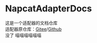# NapcatAdapterDocs
这是一个适配器的文档仓库   
适配器原仓库：[Gitee](https://gitee.com/qiannqq/napcat-adapter)/[Github](https://github.com/qiannqq/napcat-adapter)   
没了
喵喵喵喵喵喵